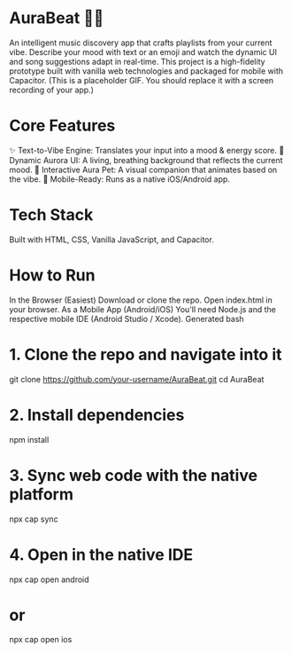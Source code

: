 # AuraBeat 🎵✨
An intelligent music discovery app that crafts playlists from your current vibe. Describe your mood with text or an emoji and watch the dynamic UI and song suggestions adapt in real-time. This project is a high-fidelity prototype built with vanilla web technologies and packaged for mobile with Capacitor.
(This is a placeholder GIF. You should replace it with a screen recording of your app.)
# Core Features
✨ Text-to-Vibe Engine: Translates your input into a mood & energy score.
🔮 Dynamic Aurora UI: A living, breathing background that reflects the current mood.
🤖 Interactive Aura Pet: A visual companion that animates based on the vibe.
🚀 Mobile-Ready: Runs as a native iOS/Android app.
# Tech Stack
Built with HTML, CSS, Vanilla JavaScript, and Capacitor.
# How to Run
In the Browser (Easiest)
Download or clone the repo.
Open index.html in your browser.
As a Mobile App (Android/iOS)
You'll need Node.js and the respective mobile IDE (Android Studio / Xcode).
Generated bash
# 1. Clone the repo and navigate into it
git clone https://github.com/your-username/AuraBeat.git
cd AuraBeat

# 2. Install dependencies
npm install

# 3. Sync web code with the native platform
npx cap sync

# 4. Open in the native IDE
npx cap open android
# or
npx cap open ios
